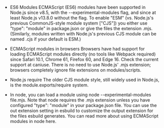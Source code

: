 - ES6 Modules
  ECMAScript (ES6) modules have been supported in Node.js since v8.5, with the --experimental-modules flag, and since at least Node.js v13.8.0 without the flag. To enable "ESM" (vs. Node.js's previous CommonJS-style module system ["CJS"]) you either use "type": "module" in package.json or give the files the extension .mjs. (Similarly, modules written with Node.js's previous CJS module can be named .cjs if your default is ESM.)

- ECMAScript modules in browsers
  Browsers have had support for loading ECMAScript modules directly (no tools like Webpack required) since Safari 10.1, Chrome 61, Firefox 60, and Edge 16. Check the current support at caniuse. There is no need to use Node.js' .mjs extension; browsers completely ignore file extensions on modules/scripts.

- Node.js require
  The older CJS module style, still widely used in Node.js, is the module.exports/require system.

- In node, you can load a module using node --experimental-modules file.mjs. Note that node requires the .mjs extension unless you have configured "type": "module" in your package.json file. You can use the out extension setting in esbuild to customize the output extension for the files esbuild generates. You can read more about using ECMAScript modules in node here.

